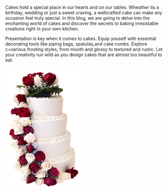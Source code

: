 Cakes hold a special place in our hearts and on our tables. Wheather its a birthday, wedding or just a sweet craving, a wellcrafted cake can make any occasion feel truly special.  In this blog, we are going to delve into the enchanting world of cakes and discover the secrets to baking irresistable creations right in your own kitchen.

Presentation is key when it comes to cakes. Equip youself with essential decorating tools like piping bags, spatulas,and cake combs.  Explore c=various frosting styles, from mooth and glossy to textured and rustic. Let your creativity run wild as you design cakes that are almost too beautiful to eat.


![picture of cakes](/assets/cakewithrose.webp)


